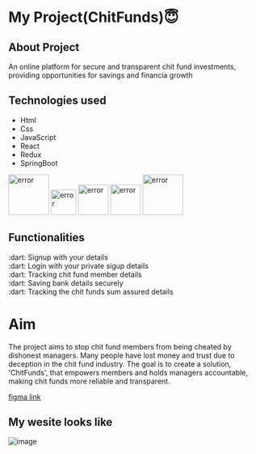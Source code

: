 <h1>My Project(ChitFunds)😇</h1>

<h2>About Project</h2>
<p>An online platform for secure and transparent chit fund investments, providing opportunities for savings and financia growth</p>
<h2>Technologies used</h2>
<ul>
  <li>Html</li>
  <li>Css</li>
  <li>JavaScript</li>
  <li>React</li>
  <li>Redux</li>
  <li>SpringBoot</li>
</ul>
<div>
  <img style="width:80px"src="https://cdn3d.iconscout.com/3d/free/thumb/free-html-5728485-4781249.png?f=webp" alt="error"/>
  <img style="width:50px"src="https://upload.wikimedia.org/wikipedia/commons/thumb/d/d5/CSS3_logo_and_wordmark.svg/1200px-CSS3_logo_and_wordmark.svg.png" alt="error"/>
  <img style="width:60px"src="https://www.freepnglogos.com/uploads/javascript-png/png-javascript-badge-picture-8.png" alt="error"/>
  <img style="width:60px"src="https://ionicframework.com/docs/icons/logo-react-icon.png" alt="error"/>
  <img style="width:80px"src="https://logodix.com/logo/1614302.png" alt="error"/>
</div>
<h2>Functionalities</h2>
 :dart: Signup with your details<br>
 :dart: Login with your private sigup details<br>
 :dart: Tracking chit fund member details<br>
 :dart: Saving bank details securely<br>
 :dart: Tracking the chit funds sum assured details
 <h1>Aim </h1>
 <p>The project aims to stop chit fund members from being cheated by dishonest managers. Many people have lost money and trust due to deception in the chit fund industry. The goal is to create a solution, 'ChitFunds', that empowers members and holds managers accountable, making chit funds more reliable and transparent.</p>
 <a href="https://www.figma.com/proto/Lp4urqxihzCVn2scj89EO0/chitfunds?type=design&node-id=1-2&t=deltIKyBeGEk8cAc-0&scaling=min-zoom&page-id=0%3A1" alt="error">figma link</a>
 <h2>My wesite looks like</h2>

 ![image](https://github.com/Harshitha-reddy88/capstone_chitfunds_project/assets/119464978/b26cfd95-1c87-4b0e-b0aa-b32d564d0324)
 <p></p>

